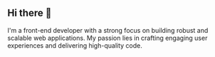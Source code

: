 ## Hi there 👏

I'm a front-end developer with a strong focus on building robust and scalable web applications. My passion lies in crafting engaging user experiences and delivering high-quality code. 
